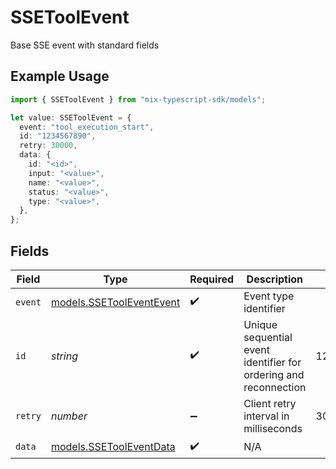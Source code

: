 # SSEToolEvent

Base SSE event with standard fields

## Example Usage

```typescript
import { SSEToolEvent } from "mix-typescript-sdk/models";

let value: SSEToolEvent = {
  event: "tool_execution_start",
  id: "1234567890",
  retry: 30000,
  data: {
    id: "<id>",
    input: "<value>",
    name: "<value>",
    status: "<value>",
    type: "<value>",
  },
};
```

## Fields

| Field                                                            | Type                                                             | Required                                                         | Description                                                      | Example                                                          |
| ---------------------------------------------------------------- | ---------------------------------------------------------------- | ---------------------------------------------------------------- | ---------------------------------------------------------------- | ---------------------------------------------------------------- |
| `event`                                                          | [models.SSEToolEventEvent](../models/ssetooleventevent.md)       | :heavy_check_mark:                                               | Event type identifier                                            |                                                                  |
| `id`                                                             | *string*                                                         | :heavy_check_mark:                                               | Unique sequential event identifier for ordering and reconnection | 1234567890                                                       |
| `retry`                                                          | *number*                                                         | :heavy_minus_sign:                                               | Client retry interval in milliseconds                            | 30000                                                            |
| `data`                                                           | [models.SSEToolEventData](../models/ssetooleventdata.md)         | :heavy_check_mark:                                               | N/A                                                              |                                                                  |